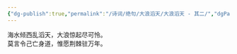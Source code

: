 ```yaml
---
{"dg-publish":true,"permalink":"/诗词/绝句/大浪滔天/大浪滔天 - 其二/","dgPassFrontmatter":true,"created":"2025-04-04T19:33:24.000+08:00","updated":"2025-06-01T11:01:05.484+08:00"}
---
```



海水倾西乱滔天，大浪惊起尽可怜。  
莫言令己亡身道，惟愿荆棘驻万年。